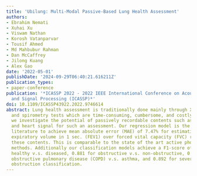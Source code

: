```yaml
---
title: 'Ubilung: Multi-Modal Passive-Based Lung Health Assessment'
authors:
- Ebrahim Nemati
- Xuhai Xu
- Viswam Nathan
- Korosh Vatanparvar
- Tousif Ahmed
- Md Mahbubur Rahman
- Dan McCaffrey
- Jilong Kuang
- Alex Gao
date: '2022-05-01'
publishDate: '2024-09-29T06:40:21.616211Z'
publication_types:
- paper-conference
publication: '*ICASSP 2022 - 2022 IEEE International Conference on Acoustics, Speech
  and Signal Processing (ICASSP)*'
doi: 10.1109/ICASSP43922.2022.9746614
abstract: Lung health assessment is traditionally done mainly through X-ray images
  and spirometry tests which are time-consuming, cumbersome, and costly. In this paper,
  we investigate the potential of passively recordable contents such as speech, cough
  and heart signal for such an assessment. Our regression model is the first in the
  literature to achieve mean absolute error (MAE) of 7.47% for estimation of forced
  expiratory volume in 1 sec. (FEV1) over forced vital capacity (FVC) ratio using
  these contents. This is comparable to the state of the art active phone-based spirometry
  methods. Additionally our classification models achieve a F1-score of 0.982 for
  healthy v.s. diseased, 0.881 for obstructive v.s. non-obstructive, 0.854 for chronic
  obstructive pulmonary disease (COPD) v.s. asthma, and 0.892 for severe v.s. non-severe
  obstruction classification.
---
```

